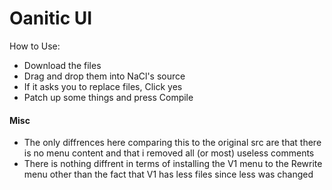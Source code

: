# Oanitic UI
How to Use:
- Download the files
- Drag and drop them into NaCl's source
- If it asks you to replace files, Click yes
- Patch up some things and press Compile
#### Misc
- The only diffrences here comparing this to the original src are that there is no menu content and that i removed all (or most) useless comments
- There is nothing diffrent in terms of installing the V1 menu to the Rewrite menu other than the fact that V1 has less files since less was changed
